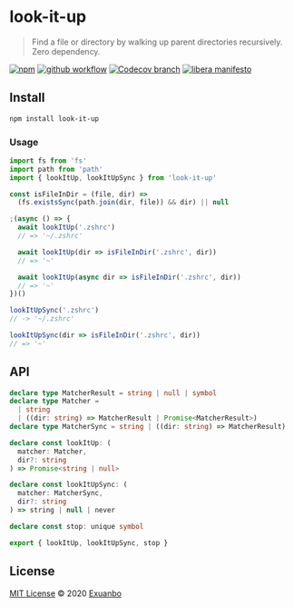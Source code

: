# look-it-up

> Find a file or directory by walking up parent directories recursively. Zero dependency.

[![npm](https://img.shields.io/npm/v/look-it-up)](https://www.npmjs.com/package/look-it-up)
[![github workflow](https://img.shields.io/github/workflow/status/exuanbo/look-it-up/Node.js%20CI/main)](https://github.com/exuanbo/look-it-up/actions?query=workflow%3A%22Node.js+CI%22)
[![Codecov branch](https://img.shields.io/codecov/c/gh/exuanbo/look-it-up/main?token=speJkwSMKd)](https://codecov.io/gh/exuanbo/look-it-up)
[![libera manifesto](https://img.shields.io/badge/libera-manifesto-lightgrey.svg)](https://liberamanifesto.com)

## Install

```sh
npm install look-it-up
```

### Usage

```js
import fs from 'fs'
import path from 'path'
import { lookItUp, lookItUpSync } from 'look-it-up'

const isFileInDir = (file, dir) =>
  (fs.existsSync(path.join(dir, file)) && dir) || null

;(async () => {
  await lookItUp('.zshrc')
  // => '~/.zshrc'

  await lookItUp(dir => isFileInDir('.zshrc', dir))
  // => '~'

  await lookItUp(async dir => isFileInDir('.zshrc', dir))
  // => '~'
})()

lookItUpSync('.zshrc')
// -> '~/.zshrc'

lookItUpSync(dir => isFileInDir('.zshrc', dir))
// => '~'
```

## API

```ts
declare type MatcherResult = string | null | symbol
declare type Matcher =
  | string
  | ((dir: string) => MatcherResult | Promise<MatcherResult>)
declare type MatcherSync = string | ((dir: string) => MatcherResult)

declare const lookItUp: (
  matcher: Matcher,
  dir?: string
) => Promise<string | null>

declare const lookItUpSync: (
  matcher: MatcherSync,
  dir?: string
) => string | null | never

declare const stop: unique symbol

export { lookItUp, lookItUpSync, stop }
```

## License

[MIT License](https://github.com/exuanbo/look-it-up/blob/main/LICENSE) © 2020 [Exuanbo](https://github.com/exuanbo)
